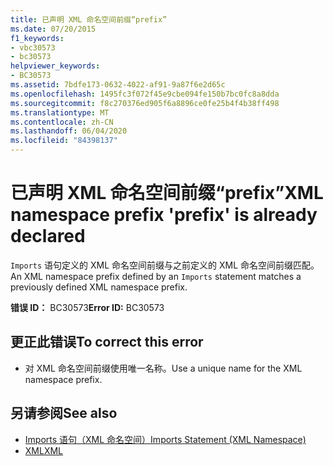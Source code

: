 ```yaml
---
title: 已声明 XML 命名空间前缀“prefix”
ms.date: 07/20/2015
f1_keywords:
- vbc30573
- bc30573
helpviewer_keywords:
- BC30573
ms.assetid: 7bdfe173-0632-4022-af91-9a87f6e2d65c
ms.openlocfilehash: 1495fc3f072f45e9cbe094fe150b7bc0fc8a8dda
ms.sourcegitcommit: f8c270376ed905f6a8896ce0fe25b4f4b38ff498
ms.translationtype: MT
ms.contentlocale: zh-CN
ms.lasthandoff: 06/04/2020
ms.locfileid: "84398137"
---
```

# <a name="xml-namespace-prefix-prefix-is-already-declared"></a><span data-ttu-id="617b5-102">已声明 XML 命名空间前缀“prefix”</span><span class="sxs-lookup"><span data-stu-id="617b5-102">XML namespace prefix 'prefix' is already declared</span></span>
<span data-ttu-id="617b5-103">`Imports` 语句定义的 XML 命名空间前缀与之前定义的 XML 命名空间前缀匹配。</span><span class="sxs-lookup"><span data-stu-id="617b5-103">An XML namespace prefix defined by an `Imports` statement matches a previously defined XML namespace prefix.</span></span>  
  
 <span data-ttu-id="617b5-104">**错误 ID：** BC30573</span><span class="sxs-lookup"><span data-stu-id="617b5-104">**Error ID:** BC30573</span></span>  
  
## <a name="to-correct-this-error"></a><span data-ttu-id="617b5-105">更正此错误</span><span class="sxs-lookup"><span data-stu-id="617b5-105">To correct this error</span></span>  
  
- <span data-ttu-id="617b5-106">对 XML 命名空间前缀使用唯一名称。</span><span class="sxs-lookup"><span data-stu-id="617b5-106">Use a unique name for the XML namespace prefix.</span></span>  
  
## <a name="see-also"></a><span data-ttu-id="617b5-107">另请参阅</span><span class="sxs-lookup"><span data-stu-id="617b5-107">See also</span></span>

- [<span data-ttu-id="617b5-108">Imports 语句（XML 命名空间）</span><span class="sxs-lookup"><span data-stu-id="617b5-108">Imports Statement (XML Namespace)</span></span>](../language-reference/statements/imports-statement-xml-namespace.md)
- [<span data-ttu-id="617b5-109">XML</span><span class="sxs-lookup"><span data-stu-id="617b5-109">XML</span></span>](../programming-guide/language-features/xml/index.md)
